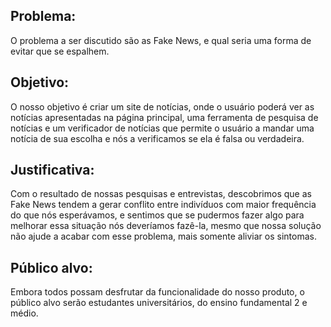 ## Problema:
 O problema a ser discutido são as Fake News, e qual seria uma forma de evitar que se espalhem.

## Objetivo: 
 O nosso objetivo é criar um site de notícias, onde o usuário poderá ver as notícias apresentadas na página principal, uma ferramenta de pesquisa de notícias e um verificador de notícias que permite o usuário a mandar uma notícia de sua escolha e nós a verificamos se ela é falsa ou verdadeira.

## Justificativa:
 Com o resultado de nossas pesquisas e entrevistas, descobrimos que as Fake News tendem a gerar conflito entre indivíduos com maior frequência do que nós esperávamos,  e sentimos que se pudermos fazer algo para melhorar essa situação nós deveríamos fazê-la, mesmo que nossa solução não ajude a acabar com esse problema, mais somente aliviar os sintomas.

## Público alvo:
 Embora todos possam desfrutar da funcionalidade do nosso produto, o público alvo serão estudantes universitários, do ensino fundamental 2 e médio.

